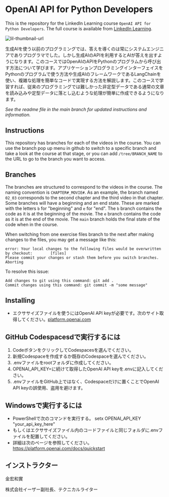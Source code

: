 # OpenAI API for Python Developers
This is the repository for the LinkedIn Learning course `OpenAI API for Python Developers`. The full course is available from [LinkedIn Learning][lil-course-url].

![lil-thumbnail-url]

生成AIを使う以前のプログラミングでは、答えを導くのは常にシステムエンジニアでありプログラマでした。しかし生成AIのAPIを利用するとAIが答えを出すようになります。このコースではOpenAIのAPIをPythonのプログラムから呼び出す方法について学びます。アプリケーションプログラミングインターフェイスをPythonのプログラムで使う方法や生成AIのフレームワークであるLangChainを使い、複雑な処理を簡単なコードで実現する方法を解説します。このコースで学習すれば、従来のプログラミングでは難しかった非定型データである通常の文章を読み込みや定型データに落とし込むような処理が簡単に作成できるようになります。

_See the readme file in the main branch for updated instructions and information._
## Instructions
This repository has branches for each of the videos in the course. You can use the branch pop up menu in github to switch to a specific branch and take a look at the course at that stage, or you can add `/tree/BRANCH_NAME` to the URL to go to the branch you want to access.

## Branches
The branches are structured to correspond to the videos in the course. The naming convention is `CHAPTER#_MOVIE#`. As an example, the branch named `02_03` corresponds to the second chapter and the third video in that chapter. 
Some branches will have a beginning and an end state. These are marked with the letters `b` for "beginning" and `e` for "end". The `b` branch contains the code as it is at the beginning of the movie. The `e` branch contains the code as it is at the end of the movie. The `main` branch holds the final state of the code when in the course.

When switching from one exercise files branch to the next after making changes to the files, you may get a message like this:

    error: Your local changes to the following files would be overwritten by checkout:        [files]
    Please commit your changes or stash them before you switch branches.
    Aborting

To resolve this issue:
	
    Add changes to git using this command: git add .
	Commit changes using this command: git commit -m "some message"

## Installing
- エクササイズファイルを使うにはOpenAI API keyが必要です。次のサイト取得してください。[platform.openai.com](https://platform.openai.com)
## GitHub Codespacesdで実行するには
1. CodeボタンをクリックしてCodespacesを選んでください。
3. 新規Codespaceを作成するか既存のCodespaceを選んでください。
4. .envファイルをrootフォルダに作成してください。
5. OPENAI_API_KEY=に続けて取得したOpenAI API keyを.envに記入してください。
6. .envファイルをGitHub上ではなく、Codespaceだけに置くことでOpenAI API keyの誤使用、盗用を避けます。
## Windowsで実行するには
- PowerShellで次のコマンドを実行する。
setx OPENAI_API_KEY "your_api_key_here"
- もしくはエクササイズファイル内のコードファイルと同じフォルダに.envファイルを配置してください。
- 詳細は次のページを参照してください。https://platform.openai.com/docs/quickstart

## インストラクター

金宏和實

株式会社イーザー副社長、テクニカルライター


[0]: # (Replace these placeholder URLs with actual course URLs)

[lil-course-url]: https://www.linkedin.com/learning/openai-api-for-python-developers-23957123
[lil-thumbnail-url]: https://media.licdn.com/dms/image/v2/D4E0DAQG8PvS0nDMD4g/learning-public-crop_675_1200/learning-public-crop_675_1200/0/1734980145981?e=2147483647&v=beta&t=VUHQ-0pq2rkHH472d1S-dvk4ctGbMiq5ypN1e9QZ3g4

